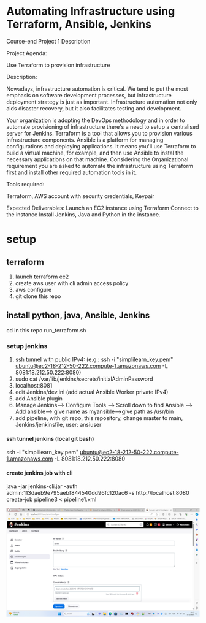 # Automating Infrastructure using Terraform, Ansible, Jenkins
Course-end Project 1
Description

Project Agenda:

Use Terraform to provision infrastructure

Description: 


Nowadays, infrastructure automation is critical. We tend to put the most emphasis on software development processes, but infrastructure deployment strategy is just as important. Infrastructure automation not only aids disaster recovery, but it also facilitates testing and development.

Your organization is adopting the DevOps methodology and in order to automate provisioning of infrastructure there's a need to setup a centralised server for Jenkins.
Terraform is a tool that allows you to provision various infrastructure components. Ansible is a platform for managing configurations and deploying applications. It means you'll use Terraform to build a virtual machine, for example, and then use Ansible to instal the necessary applications on that machine.
Considering the Organizational requirement you are asked to automate the infrastructure using Terraform first and install other required automation tools in it.


Tools required:

Terraform, AWS account with security credentials, Keypair

Expected Deliverables: 
Launch an EC2 instance using Terraform
Connect to the instance
Install Jenkins, Java and Python in the instance.

# setup
## terraform
1. launch terraform ec2
2. create aws user with cli admin access policy
3. aws configure
4. git clone this repo

## install python, java, Ansible, Jenkins
cd in this repo
run_terraform.sh

### setup jenkins
1. ssh tunnel with public IPv4: (e.g.: ssh -i "simplilearn_key.pem" ubuntu@ec2-18-212-50-222.compute-1.amazonaws.com -L 8081:18.212.50.222:8080)
2. sudo cat /var/lib/jenkins/secrets/initialAdminPassword
3. localhost:8081
4. edit Jenkins/dev.ini (add actual Ansible Worker private IPv4)
5. add Ansible plugin
6. Manage Jenkins--> Configure Tools --> Scroll down to find Ansible --> Add ansible--> give name as myansible-->give path as /usr/bin
7. add pipeline, with git repo, this repository, change master to main, Jenkins/jenkinsfile, user: ansiuser
#### ssh tunnel jenkins (local git bash)
ssh -i "simplilearn_key.pem" ubuntu@ec2-18-212-50-222.compute-1.amazonaws.com -L 8081:18.212.50.222:8080

#### create jenkins job with cli
java -jar jenkins-cli.jar -auth admin:113daeb9e795aebf844540dd96fc120ac6 -s http://localhost:8080 create-job pipeline3 < pipeline1.xml

![1](Jenkins/api_token.png)
